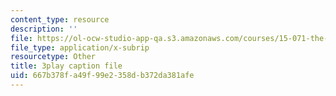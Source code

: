 ```yaml
---
content_type: resource
description: ''
file: https://ol-ocw-studio-app-qa.s3.amazonaws.com/courses/15-071-the-analytics-edge-spring-2017/667b378fa49f99e2358db372da381afe_xyZEB6vkPb8.srt
file_type: application/x-subrip
resourcetype: Other
title: 3play caption file
uid: 667b378f-a49f-99e2-358d-b372da381afe
---
```

